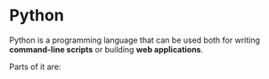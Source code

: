 # Python







Python is a programming language that can be used both for writing **command-line scripts** or building **web applications**.



Parts of it are: